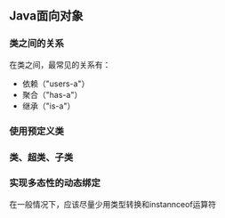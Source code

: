 ## Java面向对象
### 类之间的关系
在类之间，最常见的关系有：
- 依赖（"users-a"）
- 聚合（"has-a"）
- 继承（"is-a"）

### 使用预定义类

### 类、超类、子类


### 实现多态性的动态绑定
在一般情况下，应该尽量少用类型转换和instannceof运算符